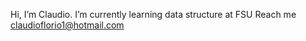 Hi, I’m Claudio.
I’m currently learning data structure at FSU
Reach me claudioflorio1@hotmail.com

<!---
ClaudioFL/ClaudioFL is a ✨ special ✨ repository because its `README.md` (this file) appears on your GitHub profile.
You can click the Preview link to take a look at your changes.
--->
